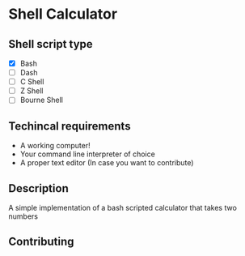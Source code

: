 # Shell Calculator

## Shell script type
- [x] Bash
- [ ] Dash
- [ ] C Shell
- [ ] Z Shell
- [ ] Bourne Shell

## Techincal requirements
- A working computer!
- Your command line interpreter of choice
- A proper text editor (In case you want to contribute)

## Description
A simple implementation of a bash scripted calculator that takes two numbers

## Contributing
